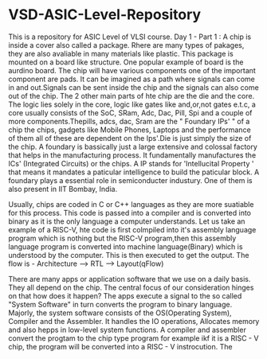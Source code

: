 # VSD-ASIC-Level-Repository
This is a repository for ASIC Level of VLSI course.
Day 1 - Part 1 :
A chip is inside a cover also called a package. Rhere are many types of pakages, they are also avaliable in many materials like plastic. This package is mounted on a board like structure. One popular example of board is the aurdino board. The chip will have various components one of the important component are pads. It can be imagined as a path where signals can come in and out.Signals can be sent inside the chip and the signals can also come out of the chip. The 2 other main parts of hte chip are the die and the core. The logic lies solely in the core, logic like gates like and,or,not gates e.t.c, a core usually consists of the SoC, SRam, Adc, Dac, Pill, Spi and a couple of more components.Thepills, adcs, dac, Sram are the " Foundary IPs' " of a chip the chips, gadgets like Mobile Phones, Laptops and the performance of them all of these are dependent on the Ips'.Die is just simply the size of the chip. A foundary is bassically just a large extensive and colossal factory that helps in the manufacturing process. It fundamentally manufactures the ICs' (Integrated Circuits) or the chips. A IP stands for 'Intellucital Property ' that means it mandates a paticular intelligence to build the paticular block. A foundary plays a essential role in semiconducter industury. One of them is also present in IIT Bombay, India.

Usually, chips are coded in C or C++ languages  as they are more suatiable for this process. This code is passed into a compiler and is converted into binary as it is the
only language a computer understands. Let us take an example  of  a  RISC-V, hte code is first colmpiled into it's assembly language program which is nothing but the RISC-V
program,then this assembly language program is converted into machine language(Binary) which  is understood  by  the  computer. This is then executed to get the output. The
flow is -  Architecture --> RTL --> Layout(qFlow)  

There are many apps or application software that we use on a daily basis. They all depend on the chip. The central focus of our consideration hinges on that how does it happen? The apps execute a signal to the so called "System Software" in turn converts the program to binary language. Majorly, the system software consists of the OS(Operating System), Compiler and the Assembler. It handles the IO operations, Allocates memory and also hepps in low-level system functions. A compiler and assembler convert the progtam to the chip type program for example ikf it is a RISC - V chip, the program will be converted into a RISC - V instrocution. The   

 


